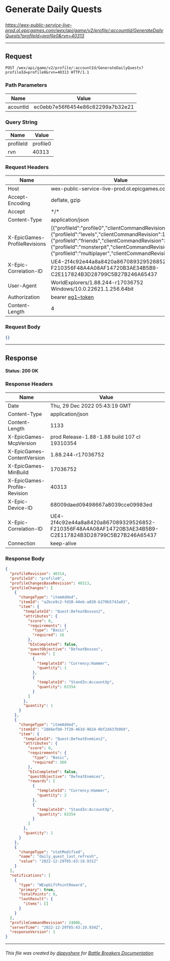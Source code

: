 # Generate Daily Quests

#####

*https://wex-public-service-live-prod.ol.epicgames.com/wex/api/game/v2/profile/:accountId/GenerateDailyQuests?profileId=profile0&rvn=40313*

___

## Request

```http
POST /wex/api/game/v2/profile/:accountId/GenerateDailyQuests?profileId=profile0&rvn=40313 HTTP/1.1
```

### Path Parameters

| Name     | Value                             |
|----------|-----------------------------------|
| acountId | ec0ebb7e56f6454e86c62299a7b32e21  |

### Query String

| Name      | Value    |
|-----------|----------|
| profileId | profile0 |
| rvn       | 40313    |

### Request Headers

| Name                         | Value                                                                                                                                                                                                                                                                              |
|------------------------------|------------------------------------------------------------------------------------------------------------------------------------------------------------------------------------------------------------------------------------------------------------------------------------|
| Host                         | wex-public-service-live-prod.ol.epicgames.com                                                                                                                                                                                                                                      |
| Accept-Encoding              | deflate, gzip                                                                                                                                                                                                                                                                      |
| Accept                       | \*/\*                                                                                                                                                                                                                                                                              |
| Content-Type                 | application/json                                                                                                                                                                                                                                                                   |
| X-EpicGames-ProfileRevisions | [{"profileId":"profile0","clientCommandRevision":24005},{"profileId":"levels","clientCommandRevision":14476},{"profileId":"friends","clientCommandRevision":8261},{"profileId":"monsterpit","clientCommandRevision":1081},{"profileId":"multiplayer","clientCommandRevision":900}] |
| X-Epic-Correlation-ID        | UE4-2f4c92e44a8a8420a867089329526852-F210356F48A4A08AF14720B3AE34B5B9-C2E117824B3D28799C5B27B246A65437                                                                                                                                                                             |
| User-Agent                   | WorldExplorers/1.88.244-r17036752 Windows/10.0.22621.1.256.64bit                                                                                                                                                                                                                   |
| Authorization                | bearer [eg1~token](https://github.com/dippyshere/battle-breakers-documentation/blob/master/docs/common/tokens/eg1.md)                                                                                                                                                              |
| Content-Length               | 4                                                                                                                                                                                                                                                                                  |

### Request Body

```json
{}
```

___

## Response

#### Status: 200 OK

### Response Headers

| Name                         | Value                                                                                                  |
|------------------------------|--------------------------------------------------------------------------------------------------------|
| Date                         | Thu, 29 Dec 2022 05:43:19 GMT                                                                          |
| Content-Type                 | application/json                                                                                       |
| Content-Length               | 1133                                                                                                   |
| X-EpicGames-McpVersion       | prod Release-1.88-1.88 build 107 cl 19310354                                                           |
| X-EpicGames-ContentVersion   | 1.88.244-r17036752                                                                                     |
| X-EpicGames-MinBuild         | 17036752                                                                                               |
| X-EpicGames-Profile-Revision | 40313                                                                                                  |
| X-Epic-Device-ID             | 68009daed09498667a8039cce09983ed                                                                       |
| X-Epic-Correlation-ID        | UE4-2f4c92e44a8a8420a867089329526852-F210356F48A4A08AF14720B3AE34B5B9-C2E117824B3D28799C5B27B246A65437 |
| Connection                   | keep-alive                                                                                             |

### Response Body

```json
{
  "profileRevision": 40314,
  "profileId": "profile0",
  "profileChangesBaseRevision": 40313,
  "profileChanges": [
    {
      "changeType": "itemAdded",
      "itemId": "a2bce9c2-fd38-44eb-a830-b270b5743a03",
      "item": {
        "templateId": "Quest:DefeatBosses2",
        "attributes": {
          "score": 0,
          "requirements": {
            "type": "Basic",
            "required": 16
          },
          "bIsCompleted": false,
          "questObjective": "DefeatBosses",
          "rewards": [
            {
              "templateId": "Currency:Hammer",
              "quantity": 1
            },
            {
              "templateId": "StandIn:AccountXp",
              "quantity": 63354
            }
          ]
        },
        "quantity": 1
      }
    },
    {
      "changeType": "itemAdded",
      "itemId": "2866efb0-7f20-463d-9b24-0bf2d437b9b9",
      "item": {
        "templateId": "Quest:DefeatEnemies2",
        "attributes": {
          "score": 0,
          "requirements": {
            "type": "Basic",
            "required": 360
          },
          "bIsCompleted": false,
          "questObjective": "DefeatEnemies",
          "rewards": [
            {
              "templateId": "Currency:Hammer",
              "quantity": 2
            },
            {
              "templateId": "StandIn:AccountXp",
              "quantity": 63354
            }
          ]
        },
        "quantity": 1
      }
    },
    {
      "changeType": "statModified",
      "name": "daily_quest_last_refresh",
      "value": "2022-12-29T05:43:19.931Z"
    }
  ],
  "notifications": [
    {
      "type": "WExpGiftPointReward",
      "primary": true,
      "totalPoints": 0,
      "lootResult": {
        "items": []
      }
    }
  ],
  "profileCommandRevision": 24006,
  "serverTime": "2022-12-29T05:43:19.934Z",
  "responseVersion": 1
}
```

___

###### This file was created by [dippyshere](https://github.com/dippyshere) for [Battle Breakers Documentation](https://github.com/dippyshere/battle-breakers-documentation)
